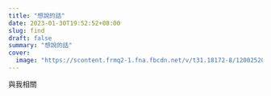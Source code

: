 ```yaml
---
title: "想說的話"
date: 2023-01-30T19:52:52+08:00
slug: find
draft: false
summary: "想說的話"
cover:
  image: "https://scontent.frmq2-1.fna.fbcdn.net/v/t31.18172-8/12002520_1212370265443502_7037217889465054503_o.jpg?_nc_cat=102&ccb=1-7&_nc_sid=e3f864&_nc_ohc=xoXh46ZruEkAX-hCXUj&_nc_ht=scontent.frmq2-1.fna&oh=00_AfB2_i_w8wG4R8vx1tUelLRhDmmuglzs2HuGUwvl1LOMHA&oe=63FF1204" # image path/url
---
```


與我相關
